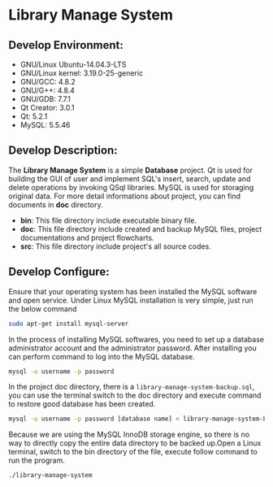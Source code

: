 # Library Manage System
## Develop Environment:
- GNU/Linux Ubuntu-14.04.3-LTS
- GNU/Linux kernel: 3.19.0-25-generic
- GNU/GCC: 4.8.2
- GNU/G++: 4.8.4
- GNU/GDB: 7.7.1
- Qt Creator: 3.0.1
- Qt: 5.2.1
- MySQL: 5.5.46

## Develop Description:
The **Library Manage System** is a simple **Database** project. Qt is used for building the GUI of user and implement SQL's insert, search, update and delete operations by invoking QSql libraries. MySQL is used for storaging original data. For more detail informations about project, you can find documents in **doc** directory.

- **bin**: This file directory include executable binary file.
- **doc**: This file directory include created and backup MySQL files, project documentations and project flowcharts.
- **src**: This file directory include project's all source codes.

## Develop Configure:
Ensure that your operating system has been installed the MySQL software and open service. Under Linux MySQL installation is very simple, just run the below command
``` bash
sudo apt-get install mysql-server
```

In the process of installing MySQL softwares, you need to set up a database administrator account and the administrator password. After installing you can perform command to log into the MySQL database.
``` bash
mysql -u username -p password
```

In the project doc directory, there is a `library-manage-system-backup.sql`, you can use the terminal switch to the doc directory and execute command to restore good database has been created.
``` bash
mysql -u username -p password [database name] < library-manage-system-backup.sql
```

Because we are using the MySQL InnoDB storage engine, so there is no way to directly copy the entire data directory to be backed up.Open a Linux terminal, switch to the bin directory of the file, execute follow command to run the program.
``` bash
./library-manage-system
```
